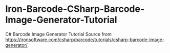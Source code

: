# Iron-Barcode-CSharp-Barcode-Image-Generator-Tutorial
C# Barcode Image Generator Tutorial Source from https://ironsoftware.com/csharp/barcode/tutorials/csharp-barcode-image-generator/
